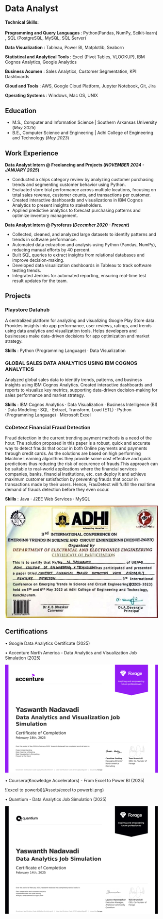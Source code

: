 # Data Analyst

#### Technical Skills: 
**Programming and Query Languages**    : Python(Pandas, NumPy, Scikit-learn) , SQL (PostgreSQL, MySQL, SQL Server)

**Data Visualization**                 : Tableau, Power BI, Matplotlib, Seaborn

**Statistical and Analytical Tools**   : Excel (Pivot Tables, VLOOKUP), IBM Cognos Analytics, Google Analytics

**Business Acumen**                    : Sales Analytics, Customer Segmentation, KPI Dashboards

**Cloud and Tools**                    : AWS, Google Cloud Platform, Jupyter Notebook, Git, Jira

**Operating Systems**                  : Windows, Mac OS, UNIX

## Education
- M.S., Computer and Information Science | Southern Arkansas University (_May 2025_)								       		
- B.E., Computer Science and Engineering	| Adhi College of Engineering and Technology (_May 2023_)	 			        		

## Work Experience
**Data Analyst Intern @ Freelancing and Projects (_NOVEMBER 2024 - JANUARY 2025_)**
- Conducted a chips category review by analyzing customer purchasing trends and segmenting customer behavior using Python.
- Evaluated store trial performance across multiple locations, focusing on total sales revenue, customer counts, and
  transactions per customer.
- Created interactive dashboards and visualizations in IBM Cognos Analytics to present insights to stakeholders.
- Applied predictive analytics to forecast purchasing patterns and optimize inventory management.

**Data Analyst Intern @ Pyroferus (_December 2020 - Present_)**
- Collected, cleaned, and analyzed large datasets to identify patterns and trends in software performance.
- Automated data extraction and analysis using Python (Pandas, NumPy), reducing manual efforts by 40 percent.
- Built SQL queries to extract insights from relational databases and improve decision-making.
- Developed data visualization dashboards in Tableau to track software testing trends.
- Integrated Jenkins for automated reporting, ensuring real-time test result updates for the team.

## Projects

### Playstore Datahub

A centralized platform for analyzing and visualizing Google Play Store data. Provides insights into app performance, user reviews, ratings, and trends using data analytics and visualization tools. Helps developers and businesses make data-driven decisions for app optimization and market strategy.

**Skills** : Python (Programming Language) · Data Visualization

### GLOBAL SALES DATA ANALYTICS USING IBM COGNOS ANALYTICS

Analyzed global sales data to identify trends, patterns, and business insights using IBM Cognos Analytics. Created interactive dashboards and reports to visualize key metrics, supporting data-driven decision-making for sales performance and market strategy.

**Skills** : IBM Cognos Analytics · Data Visualization · Business Intelligence (BI) · Data Modeling · SQL · Extract, Transform, Load (ETL) · Python (Programming Language) · Microsoft Excel

### CoDetect Financial Fraud Detection

Fraud detection in the current trending payment methods is a need of the hour. The solution proposed in this paper is a robust, quick and accurate way to detect frauds that occur in both Online payments and payments through credit cards. As the solutions are based on high performing Machine Learning algorithms they provide some cost effective and quick predictions thus reducing the risk of occurence of frauds.This approach can be suitable to real-world applications where the financial services companies, banks, financial institutions, etc. can deploy it and achieve maximum customer satisfaction by preventing frauds that occur in transactions made by their users. Hence, FrauDetect will fulfill the real time demand of frauds detection before they even occur.

**Skills** :  Java · J2EE Web Services · MySQL

![publication](/Assets/publication.png)

## Certifications
• Google Data Analytics Certificate (2025)

• Accenture North America - Data Analytics and Visualization Job Simulation (2025)

![accenture](/Assets/accenture.png)

• Coursera(Knowledge Accelerators) - From Excel to Power BI (2025)

![excel to powerbi](/Assets/excel to powerbi.png)

• Quantium - Data Analytics Job Simulation (2025)

![Quantium](/Assets/Quantium.png)

